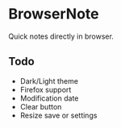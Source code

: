 # BrowserNote

Quick notes directly in browser.

## Todo

* Dark/Light theme
* Firefox support
* Modification date
* Clear button
* Resize save or settings
